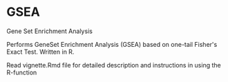 # GSEA
Gene Set Enrichment Analysis

Performs GeneSet Enrichment Analysis (GSEA) based on one-tail Fisher's Exact Test. Written in R.

Read vignette.Rmd file for detailed description and instructions in using the R-function
